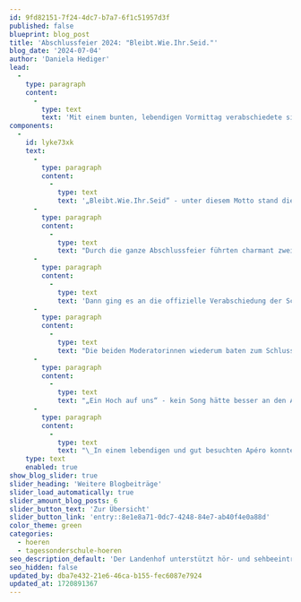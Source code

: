 ```yaml
---
id: 9fd82151-7f24-4dc7-b7a7-6f1c51957d3f
published: false
blueprint: blog_post
title: 'Abschlussfeier 2024: "Bleibt.Wie.Ihr.Seid."'
blog_date: '2024-07-04'
author: 'Daniela Hediger'
lead:
  -
    type: paragraph
    content:
      -
        type: text
        text: 'Mit einem bunten, lebendigen Vormittag verabschiedete sich der Landenhof an der traditionellen Abschlussfeier von seinen Jahrgangs-Abgehenden. Anwesend waren viele Gäste, Angehörige und Mitarbeitende.'
components:
  -
    id: lyke73xk
    text:
      -
        type: paragraph
        content:
          -
            type: text
            text: '„Bleibt.Wie.Ihr.Seid“ - unter diesem Motto stand die emotionale Begrüssungsrede von Daniela Hediger, Stv. Geschäftsführerin des Landenshofs. Für einmal richtete sie sich direkt und nur an die Abgängerinnen und Abgänger und bat sie so offen, so neugierig, so empathisch und lebenslustig zu bleiben, wie sie es während ihrer Schulzeit waren. Und stolz auf sich zu sein und sich nicht durch falsche Vorbilder vorgeben zu lassen, was richtig oder falsch, was schön oder hässlich sei. Abgeschlossen wurde die Rede von einem berührenden Video von Christina Aguilera zu genau diesem Thema.'
      -
        type: paragraph
        content:
          -
            type: text
            text: "Durch die ganze Abschlussfeier führten charmant zwei abgehende Schülerinnen. Sie brachten dem Publikum souverän näher, was Künstliche Intelligenz (KI) ist, sie moderierten zwischen den Beiträgen und gaben dem ganzen Anlass ein Gesicht. In einer Dia-Show warfen die Schülerinnen und Schüler einen sympathischen Blick zurück auf ihre Schulzeit. Auf Lager und Ausflüge, auf Prüfungen und das Internatsleben auf stressige und schöne Momente. Ein weiterer Beitrag widmete sich dem traditionellen Fussball-Match zwischen Lehrer:innen und Schüler:innen, der in Zeiten der Fussball-EM gleich noch einen wichtigeren Ansatz erhielt. In einem kompakten Auftritt stellten die Abgehenden sich dem Publikum noch einmal vor und erklärten einzeln, wie ihre berufliche Zukunft aussehen wird. Das Publikum quittierte die Vorstellungen mit viel Applaus und wohl auch die Tatsache, dass für allen Abgehenden eine adäquate Lösung gefunden wurde.\_"
      -
        type: paragraph
        content:
          -
            type: text
            text: 'Dann ging es an die offizielle Verabschiedung der Schülerinnen und Schüler. Alle erhielten aus den Händen ihrer Lehrer:innen und Sozialpädagog:innen das Abschlusszertifikat, eine Rose und ein kleines Geschenk.'
      -
        type: paragraph
        content:
          -
            type: text
            text: "Die beiden Moderatorinnen wiederum baten zum Schluss ihren Klassenlehrer auf die Bühne, der sehr sympathisch mit einem Geschenk und einem Set seiner besten Sprüche verabschiedet wurde.\_\_"
      -
        type: paragraph
        content:
          -
            type: text
            text: "„Ein Hoch auf uns“ - kein Song hätte besser an den Abschluss der Feier gepasst, als dieser Hit von Andreas Bourani, den die Oberstufenschulklassen auf der Bühne mit grossem Engagement vortrugen. Ein emotionaler Abschluss auf die Schulzeit, der manch einer Person auf Bühne und im Publikum eine Träne ins Gesicht trieb.\_"
      -
        type: paragraph
        content:
          -
            type: text
            text: "\_In einem lebendigen und gut besuchten Apéro konnten alle auf den alten Lebensabschnitt und den neuen anstossen und sich von allen verabschieden.\_"
    type: text
    enabled: true
show_blog_slider: true
slider_heading: 'Weitere Blogbeiträge'
slider_load_automatically: true
slider_amount_blog_posts: 6
slider_button_text: 'Zur Übersicht'
slider_button_link: 'entry::8e1e8a71-0dc7-4248-84e7-ab40f4e0a88d'
color_theme: green
categories:
  - hoeren
  - tagessonderschule-hoeren
seo_description_default: 'Der Landenhof unterstützt hör- und sehbeeinträchtigte Kinder & Jugendliche in ihrem selbstbestimmten Leben durch Förderung ihrer Fähigkeiten & Entwicklung'
seo_hidden: false
updated_by: dba7e432-21e6-46ca-b155-fec6087e7924
updated_at: 1720891367
---
```

